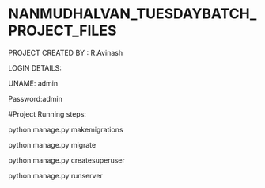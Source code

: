 # NANMUDHALVAN_TUESDAYBATCH_PROJECT_FILES

PROJECT CREATED BY : R.Avinash



LOGIN DETAILS:


UNAME: admin


Password:admin




#Project Running steps:

python manage.py makemigrations

python manage.py migrate

python manage.py createsuperuser

python manage.py runserver
